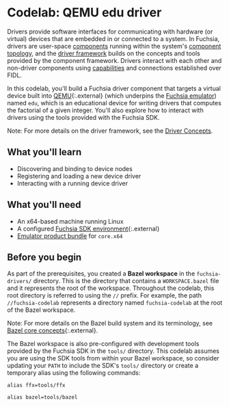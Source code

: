 # Codelab: QEMU edu driver

Drivers provide software interfaces for communicating with hardware (or virtual)
devices that are embedded in or connected to a system. In Fuchsia, drivers are
user-space [components][concepts-components] running within the system's
[component topology][concepts-component-topology], and the
[driver framework][concepts-driver-framework] builds on the concepts and tools
provided by the component framework. Drivers interact with each other and
non-driver components using [capabilities][concepts-capabilities] and connections
established over FIDL.

In this codelab, you'll build a Fuchsia driver component that targets a virtual
device built into [QEMU][qemu]{:.external} (which underpins the
[Fuchsia emulator][guide-fuchsia-emulator]) named `edu`, which is an educational
device for writing drivers that computes the factorial of a given integer.
You'll also explore how to interact with drivers using the tools provided with
the Fuchsia SDK.

Note: For more details on the driver framework, see the
[Driver Concepts][concepts-drivers].

## What you'll learn

*   Discovering and binding to device nodes
*   Registering and loading a new device driver
*   Interacting with a running device driver

## What you'll need

*   An x64-based machine running Linux
*   A configured [Fuchsia SDK environment][driver-get-started]{:.external}
*   [Emulator product bundle][driver-product-bundle]
    for `core.x64`

## Before you begin

As part of the prerequisites, you created a **Bazel workspace** in the
`fuchsia-drivers/` directory. This is the directory that contains a
`WORKSPACE.bazel` file and it represents the root of the workspace. Throughout
the codelab, this root directory is referred to using the `//` prefix. For
example, the path `//fuchsia-codelab` represents a directory named
`fuchsia-codelab` at the root of the Bazel workspace.

Note: For more details on the Bazel build system and its terminology, see
[Bazel core concepts][bazel-concepts]{:.external}.

The Bazel workspace is also pre-configured with development tools provided by
the Fuchsia SDK in the `tools/` directory. This codelab assumes you are using
the SDK tools from within your Bazel workspace, so consider updating your `PATH`
to include the SDK's `tools/` directory or create a temporary alias using the
following commands:

```posix-terminal
alias ffx=tools/ffx
```

```posix-terminal
alias bazel=tools/bazel
```

<!-- Reference links -->

[bazel-concepts]: https://bazel.build/concepts/build-ref
[concepts-capabilities]: /docs/concepts/components/v2/capabilities/README.md
[concepts-component-topology]: /docs/concepts/components/v2/topology.md
[concepts-components]: /docs/concepts/components/v2/introduction.md
[concepts-driver-framework]: /docs/concepts/drivers/driver_framework.md
[concepts-drivers]: /docs/concepts/drivers/README.md
[driver-get-started]: https://fuchsia.googlesource.com/sdk-samples/drivers
[driver-product-bundle]: /docs/development/sdk/ffx/start-the-fuchsia-emulator.md
[guide-fuchsia-emulator]: /docs/development/sdk/ffx/start-the-fuchsia-emulator.md
[guide-fundamentals]: /docs/get-started/sdk/learn/README.md
[qemu]: https://www.qemu.org/
[sdk-bug]: https://bugs.fuchsia.dev/p/fuchsia/issues/entry?template=Bazel
